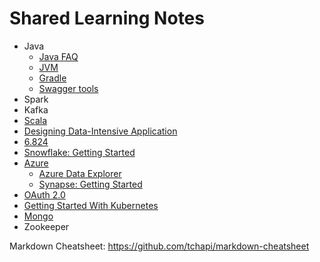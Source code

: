 # Shared Learning Notes

* Java
  * [Java FAQ](Java/faq.md)
  * [JVM](Java/JVM/0.toc.md)
  * [Gradle](Java/Gradle/0.toc.md)
  * [Swagger tools](Java/swagger.md)
* Spark
* Kafka
* [Scala](Scala/0.toc.md)
* [Designing Data-Intensive Application](DDIA/0.Contents.md)
* [6.824](6.824/0.toc.md)
* [Snowflake: Getting Started](Snowflake/notes/0.Contents.md)
* [Azure](Azure/catalog.md)
  * [Azure Data Explorer](Azure/DataExplorer/0.toc.md)
  * [Synapse: Getting Started](Azure/Synapse/0.toc.md)
* [OAuth 2.0](Auth/OAuth2.0/0.toc.md)
* [Getting Started With Kubernetes](K8s/GettingStartedWithKubernetes/1.Intro.md)
* [Mongo](Java/mongo.md)
* Zookeeper

Markdown Cheatsheet: <https://github.com/tchapi/markdown-cheatsheet>
